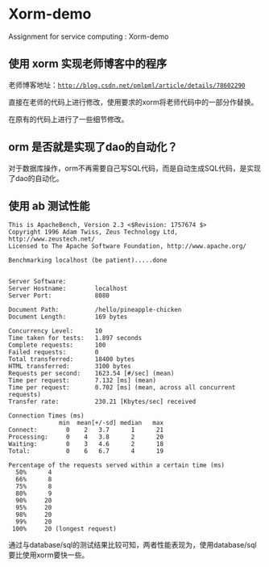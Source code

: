# Xorm-demo
Assignment for service computing : Xorm-demo

## 使用 xorm 实现老师博客中的程序
老师博客地址：<code>http://blog.csdn.net/pmlpml/article/details/78602290</code>

直接在老师的代码上进行修改，使用要求的xorm将老师代码中的一部分作替换。

在原有的代码上进行了一些细节修改。


## orm 是否就是实现了dao的自动化？
对于数据库操作，orm不再需要自己写SQL代码，而是自动生成SQL代码，是实现了dao的自动化。


## 使用 ab 测试性能
```shell
This is ApacheBench, Version 2.3 <$Revision: 1757674 $>
Copyright 1996 Adam Twiss, Zeus Technology Ltd, http://www.zeustech.net/
Licensed to The Apache Software Foundation, http://www.apache.org/

Benchmarking localhost (be patient).....done


Server Software:        
Server Hostname:        localhost
Server Port:            8080

Document Path:          /hello/pineapple-chicken
Document Length:        169 bytes

Concurrency Level:      10
Time taken for tests:   1.897 seconds
Complete requests:      100
Failed requests:        0
Total transferred:      18400 bytes
HTML transferred:       3100 bytes
Requests per second:    1623.54 [#/sec] (mean)
Time per request:       7.132 [ms] (mean)
Time per request:       0.702 [ms] (mean, across all concurrent requests)
Transfer rate:          230.21 [Kbytes/sec] received

Connection Times (ms)
              min  mean[+/-sd] median   max
Connect:        0    2   3.7      1      21
Processing:     0    4   3.8      2      20
Waiting:        0    3   4.6      2      18
Total:          0    6   6.7      4      19

Percentage of the requests served within a certain time (ms)
  50%      4
  66%      8
  75%      8
  80%      9
  90%     20
  95%     20
  98%     20
  99%     20
 100%     20 (longest request)
```

通过与database/sql的测试结果比较可知，两者性能表现为，使用database/sql要比使用xorm要快一些。
